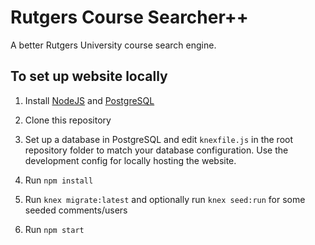 # Rutgers Course Searcher++
A better Rutgers University course search engine.

## To set up website locally
1. Install [NodeJS](https://nodejs.org/en/download/) and [PostgreSQL](https://www.enterprisedb.com/downloads/postgres-postgresql-downloads)

2. Clone this repository

3. Set up a database in PostgreSQL and edit `knexfile.js` in the root repository folder to match your database configuration. Use the development config for locally hosting the website.

4. Run `npm install`

5. Run `knex migrate:latest` and optionally run `knex seed:run` for some seeded comments/users

6. Run `npm start`
